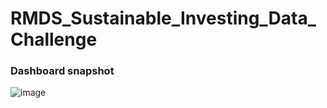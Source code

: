 # RMDS_Sustainable_Investing_Data_Challenge

### **Dashboard snapshot**

![image](https://user-images.githubusercontent.com/31114603/151738693-d64255e3-bb05-4b43-a6e0-80690eb66c1e.png)
